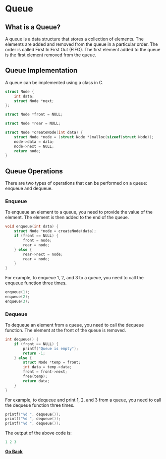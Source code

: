 # Queue

## What is a Queue?

A queue is a data structure that stores a collection of elements. The elements are added and removed from the queue in a particular order. The order is called First In First Out (FIFO). The first element added to the queue is the first element removed from the queue.

## Queue Implementation

A queue can be implemented using a class in C.

```c
struct Node {
    int data;
    struct Node *next;
};

struct Node *front = NULL;

struct Node *rear = NULL;

struct Node *createNode(int data) {
    struct Node *node = (struct Node *)malloc(sizeof(struct Node));
    node->data = data;
    node->next = NULL;
    return node;
}
```

## Queue Operations

There are two types of operations that can be performed on a queue: enqueue and dequeue.

### Enqueue

To enqueue an element to a queue, you need to provide the value of the element. The element is then added to the end of the queue.

```c
void enqueue(int data) {
    struct Node *node = createNode(data);
    if (front == NULL) {
        front = node;
        rear = node;
    } else {
        rear->next = node;
        rear = node;
    }
}
```

For example, to enqueue 1, 2, and 3 to a queue, you need to call the enqueue function three times.

```c
enqueue(1);
enqueue(2);
enqueue(3);
```

### Dequeue

To dequeue an element from a queue, you need to call the dequeue function. The element at the front of the queue is removed.

```c
int dequeue() {
    if (front == NULL) {
        printf("Queue is empty");
        return -1;
    } else {
        struct Node *temp = front;
        int data = temp->data;
        front = front->next;
        free(temp);
        return data;
    }
}
```

For example, to dequeue and print 1, 2, and 3 from a queue, you need to call the dequeue function three times.

```c
printf("%d ", dequeue());
printf("%d ", dequeue());
printf("%d ", dequeue());
```
The output of the above code is:

```c
1 2 3
```
[**Go Back**](Overview.md)